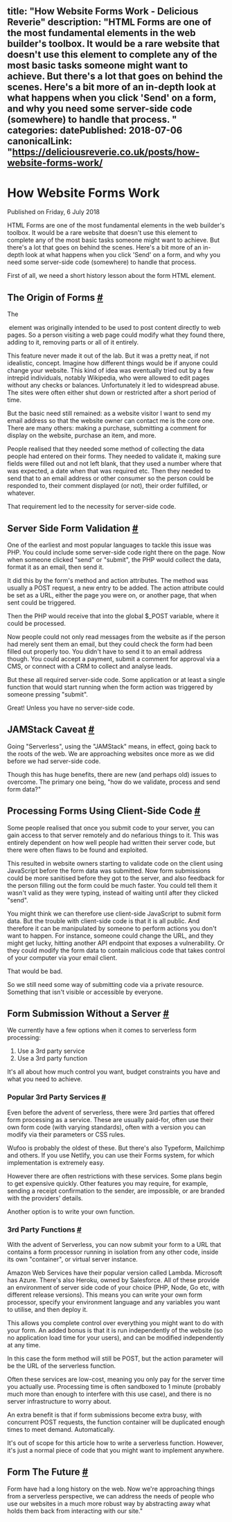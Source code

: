 title: "How Website Forms Work - Delicious Reverie"
description: "HTML Forms are one of the most fundamental elements in the web builder's toolbox. It would be a rare website that doesn't use this element to complete any of the most basic tasks someone might want to achieve. But there's a lot that goes on behind the scenes. Here's a bit more of an in-depth look at what happens when you click 'Send' on a form, and why you need some server-side code (somewhere) to handle that process.
"
categories:
datePublished: 2018-07-06
canonicalLink: "https://deliciousreverie.co.uk/posts/how-website-forms-work/
---
# How Website Forms Work

Published on Friday, 6 July 2018

HTML Forms are one of the most fundamental elements in the web builder's toolbox. It would be a rare website that doesn't use this element to complete any of the most basic tasks someone might want to achieve. But there's a lot that goes on behind the scenes. Here's a bit more of an in-depth look at what happens when you click 'Send' on a form, and why you need some server-side code (somewhere) to handle that process.

First of all, we need a short history lesson about the form HTML element.

## The Origin of Forms [#](https://deliciousreverie.co.uk/posts/how-website-forms-work/#the-origin-of-forms)

The <form> element was originally intended to be used to post content directly to web pages. So a person visiting a web page could modify what they found there, adding to it, removing parts or all of it entirely.

This feature never made it out of the lab. But it was a pretty neat, if not idealistic, concept. Imagine how different things would be if anyone could change your website. This kind of idea was eventually tried out by a few intrepid individuals, notably Wikipedia, who were allowed to edit pages without any checks or balances. Unfortunately it led to widespread abuse. The sites were often either shut down or restricted after a short period of time.

But the basic need still remained: as a website visitor I want to send my email address so that the website owner can contact me is the core one. There are many others: making a purchase, submitting a comment for display on the website, purchase an item, and more.

People realised that they needed some method of collecting the data people had entered on their forms. They needed to validate it, making sure fields were filled out and not left blank, that they used a number where that was expected, a date when that was required etc. Then they needed to send that to an email address or other consumer so the person could be responded to, their comment displayed (or not), their order fulfilled, or whatever.

That requirement led to the necessity for server-side code.

## Server Side Form Validation [#](https://deliciousreverie.co.uk/posts/how-website-forms-work/#server-side-form-validation)

One of the earliest and most popular languages to tackle this issue was PHP. You could include some server-side code right there on the page. Now when someone clicked "send" or "submit", the PHP would collect the data, format it as an email, then send it.

It did this by the form's method and action attributes. The method was usually a POST request, a new entry to be added. The action attribute could be set as a URL, either the page you were on, or another page, that when sent could be triggered.

Then the PHP would receive that into the global $\_POST variable, where it could be processed.

Now people could not only read messages from the website as if the person had merely sent them an email, but they could check the form had been filled out properly too. You didn't have to send it to an email address though. You could accept a payment, submit a comment for approval via a CMS, or connect with a CRM to collect and analyse leads.

But these all required server-side code. Some application or at least a single function that would start running when the form action was triggered by someone pressing "submit".

Great! Unless you have no server-side code.

## JAMStack Caveat [#](https://deliciousreverie.co.uk/posts/how-website-forms-work/#jamstack-caveat)

Going "Serverless", using the "JAMStack" means, in effect, going back to the roots of the web. We are approaching websites once more as we did before we had server-side code.

Though this has huge benefits, there are new (and perhaps old) issues to overcome. The primary one being, "how do we validate, process and send form data?"

## Processing Forms Using Client-Side Code [#](https://deliciousreverie.co.uk/posts/how-website-forms-work/#processing-forms-using-client-side-code)

Some people realised that once you submit code to your server, you can gain access to that server remotely and do nefarious things to it. This was entirely dependent on how well people had written their server code, but there were often flaws to be found and exploited.

This resulted in website owners starting to validate code on the client using JavaScript before the form data was submitted. Now form submissions could be more sanitised before they got to the server, and also feedback for the person filling out the form could be much faster. You could tell them it wasn't valid as they were typing, instead of waiting until after they clicked "send".

You might think we can therefore use client-side JavaScript to submit form data. But the trouble with client-side code is that it is all public. And therefore it can be manipulated by someone to perform actions you don't want to happen. For instance, someone could change the URL, and they might get lucky, hitting another API endpoint that exposes a vulnerability. Or they could modify the form data to contain malicious code that takes control of your computer via your email client.

That would be bad.

So we still need some way of submitting code via a private resource. Something that isn't visible or accessible by everyone.

## Form Submission Without a Server [#](https://deliciousreverie.co.uk/posts/how-website-forms-work/#form-submission-without-a-server)

We currently have a few options when it comes to serverless form processing:

1.  Use a 3rd party service
2.  Use a 3rd party function

It's all about how much control you want, budget constraints you have and what you need to achieve.

### Popular 3rd Party Services [#](https://deliciousreverie.co.uk/posts/how-website-forms-work/#popular-3rd-party-services)

Even before the advent of serverless, there were 3rd parties that offered form processing as a service. These are usually paid-for, often use their own form code (with varying standards), often with a version you can modify via their parameters or CSS rules.

Wufoo is probably the oldest of these. But there's also Typeform, Mailchimp and others. If you use Netlify, you can use their Forms system, for which implementation is extremely easy.

However there are often restrictions with these services. Some plans begin to get expensive quickly. Other features you may require, for example, sending a receipt confirmation to the sender, are impossible, or are branded with the providers' details.

Another option is to write your own function.

### 3rd Party Functions [#](https://deliciousreverie.co.uk/posts/how-website-forms-work/#3rd-party-functions)

With the advent of Serverless, you can now submit your form to a URL that contains a form processor running in isolation from any other code, inside its own "container", or virtual server instance.

Amazon Web Services have their popular version called Lambda. Microsoft has Azure. There's also Heroku, owned by Salesforce. All of these provide an environment of server side code of your choice (PHP, Node, Go etc, with different release versions). This means you can write your own form processor, specify your environment language and any variables you want to utilise, and then deploy it.

This allows you complete control over everything you might want to do with your form. An added bonus is that it is run independently of the website (so no application load time for your users), and can be modified independently at any time.

In this case the form method will still be POST, but the action parameter will be the URL of the serverless function.

Often these services are low-cost, meaning you only pay for the server time you actually use. Processing time is often sandboxed to 1 minute (probably much more than enough to interfere with this use case), and there is no server infrastructure to worry about.

An extra benefit is that if form submissions become extra busy, with concurrent POST requests, the function container will be duplicated enough times to meet demand. Automatically.

It's out of scope for this article how to write a serverless function. However, it's just a normal piece of code that you might want to implement anywhere.

## Form The Future [#](https://deliciousreverie.co.uk/posts/how-website-forms-work/#form-the-future)

Form have had a long history on the web. Now we're approaching things from a serverless perspective, we can address the needs of people who use our websites in a much more robust way by abstracting away what holds them back from interacting with our site."
